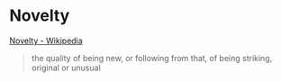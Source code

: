 # Novelty

[Novelty - Wikipedia](https://en.wikipedia.org/wiki/Novelty)

> the quality of being new, or following from that, of being striking, original or unusual
